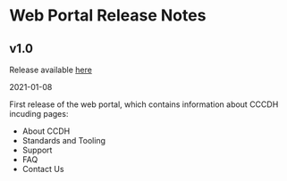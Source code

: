 # Web Portal Release Notes

## v1.0
Release available [here](https://github.com/CBIIT/ccdhwebportal/releases/tag/v1.0)

2021-01-08

First release of the web portal, which contains information about CCCDH incuding pages:
- About CCDH
- Standards and Tooling
- Support
- FAQ
- Contact Us
